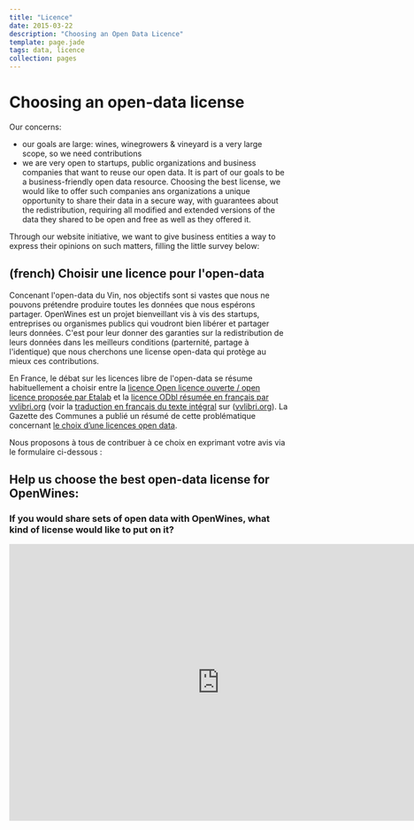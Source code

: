 ```yaml
---
title: "Licence"
date: 2015-03-22
description: "Choosing an Open Data Licence"
template: page.jade
tags: data, licence
collection: pages
---
```


# Choosing an open-data license

Our concerns:

- our goals are large: wines, winegrowers & vineyard is a very large scope, so we need contributions
- we are very open to startups, public organizations and business companies that want to reuse our open data. It is part of our goals to be a business-friendly open data resource. Choosing the best license, we would like to offer such companies ans organizations a unique opportunity to share their data in a secure way, with guarantees about the redistribution, requiring all modified and extended versions of the data they shared to be open and free as well as they offered it.

Through our website initiative, we want to give business entities a way to express their opinions on such matters, filling the little survey below:

## (french) Choisir une licence pour l'open-data

Concenant l'open-data du Vin, nos objectifs sont si vastes que nous ne pouvons prétendre produire toutes les données que nous espérons partager.
OpenWines est un projet bienveillant vis à vis des startups, entreprises ou organismes publics qui voudront bien libérer et partager leurs données. C'est pour leur donner des garanties sur la redistribution de leurs données dans les meilleurs conditions (parternité, partage à l'identique) que nous cherchons une license open-data qui protège au mieux ces contributions.

En France, le débat sur les licences libre de l'open-data se résume habituellement a choisir entre la [licence Open licence ouverte / open licence proposée par Etalab](https://www.etalab.gouv.fr/licence-ouverte-open-licence) et la [licence ODbl résumée en français par vvlibri.org](http://vvlibri.org/fr/licence/odbl/10/fr) (voir la [traduction en français du texte intégral](http://www.vvlibri.org/fr/licence/odbl/10/fr/legalcode) sur ([vvlibri.org](http://www.vvlibri.org/)).
La Gazette des Communes a publié un résumé de cette problématique concernant [le choix d’une licences open data](http://www.lagazettedescommunes.com/208893/le-fouilli-des-licences-open-data-seclaircit-fiche-pratique/).

Nous proposons à tous de contribuer à ce choix en exprimant votre avis via le formulaire ci-dessous :

## Help us choose the best open-data license for OpenWines:

### If you would share sets of open data with OpenWines, what kind of license would like to put on it?

<iframe src="https://docs.google.com/forms/d/1-YNNEPfm_cTyYir8Z8MomsmUTc4Yc3Qs0_kNF4nWZio/viewform?embedded=true" width="760" height="500" frameborder="0" marginheight="0" marginwidth="0">Chargement en cours...</iframe>
